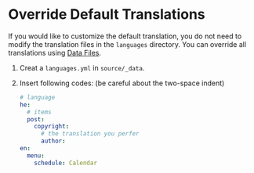 # Override Default Translations

If you would like to customize the default translation, you do not need to modify the translation files in the `languages` directory. You can override all translations using [Data Files](https://hexo.io/docs/data-files).

1. Creat a `languages.yml` in `source/_data`.
2. Insert following codes: (be careful about the two-space indent)

    ```yml
    # language
    he:
      # items
      post:
        copyright:
          # the translation you perfer
          author: 
    en:
      menu:
        schedule: Calendar
    ```
